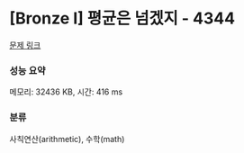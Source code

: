 # [Bronze I] 평균은 넘겠지 - 4344 

[문제 링크](https://www.acmicpc.net/problem/4344) 

### 성능 요약

메모리: 32436 KB, 시간: 416 ms

### 분류

사칙연산(arithmetic), 수학(math)

